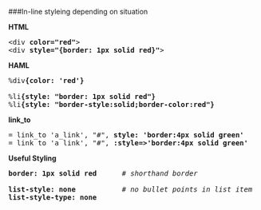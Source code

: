 ###In-line styleing depending on situation

<b>HTML</b>
<pre>
&lt;div <b>color="red"</b>&gt
&lt;div <b>style="{border: 1px solid red}"</b>&gt
</pre>

<b>HAML</b>
<pre>
%div<b>{color: 'red'}</b>

%li<b>{style: "border: 1px solid red"}</b>
%li<b>{style: "border-style:solid;border-color:red"}</b>
</pre>

<b>link_to</b>
<pre>
= link_to 'a_link', "#", <b>style: 'border:4px solid green'</b>
= link_to 'a_link', "#", <b>:style=>'border:4px solid green'</b>
</pre>

<b>Useful Styling</b>
<pre>
<b>border: 1px solid red</b>      <em># shorthand border</em>

<b>list-style: none</b>          <em> # no bullet points in list item</em>
<b>list-style-type: none</b>

</pre>
